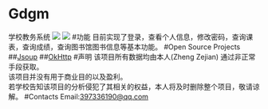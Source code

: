 # Gdgm
学校教务系统
![](https://github.com/EoniJJ/Gdgm/blob/master/gdgm1.jpg)
![](https://github.com/EoniJJ/Gdgm/blob/master/gdgm2.jpg)
#功能
目前实现了登录，查看个人信息，修改密码，查询课表，查询成绩，查询图书馆图书信息等基本功能。
#Open Source Projects
##[Jsoup](https://github.com/jhy/jsoup)
##[OkHttp](https://github.com/square/okhttp)
#声明
该项目所有数据均由本人(Zheng Zejian) 通过非正常手段获取。<br/>
该项目并没有用于商业目的以及盈利。<br/>
若学校告知该项目的分析侵犯了其相关的权益，本人将及时删除整个项目，敬请谅解。
#Contacts
Email:397336190@qq.com
